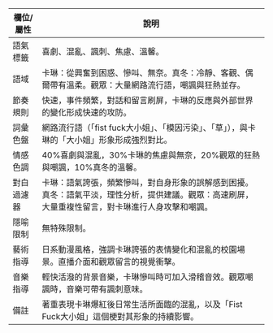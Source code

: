 | 欄位/屬性 | 說明 |
|---|---|
| 語氣標籤 | 喜劇、混亂、諷刺、焦慮、溫馨。 |
| 語域 | 卡琳：從興奮到困惑、慘叫、無奈。真冬：冷靜、客觀、偶爾帶有溫柔。觀眾：大量網路流行語，嘲諷與狂熱並存。 |
| 節奏規則 | 快速，事件頻繁，對話和留言刷屏，卡琳的反應與外部世界的變化形成快速的攻防。 |
| 詞彙色盤 | 網路流行語（「fist fuck大小姐」、「模因污染」、「草」），與卡琳的「大小姐」形象形成強烈對比。 |
| 情感色調 | 40%喜劇與混亂，30%卡琳的焦慮與無奈，20%觀眾的狂熱與嘲諷，10%真冬的溫馨。 |
| 對白過濾器 | 卡琳：語氣誇張，頻繁慘叫，對自身形象的誤解感到困擾。真冬：語氣平淡，理性分析，提供建議。觀眾：高速刷屏，大量重複性留言，對卡琳進行人身攻擊和嘲諷。 |
| 隱喻限制 | 無特殊限制。 |
| 藝術指導 | 日系動漫風格，強調卡琳誇張的表情變化和混亂的校園場景。直播介面和觀眾留言的視覺衝擊。 |
| 音樂指導 | 輕快活潑的背景音樂，卡琳慘叫時可加入滑稽音效。觀眾嘲諷時，音樂可帶有諷刺意味。 |
| 備註 | 著重表現卡琳爆紅後日常生活所面臨的混亂，以及「Fist Fuck大小姐」這個梗對其形象的持續影響。 |
